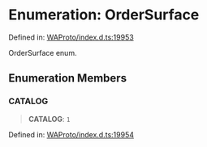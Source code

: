 # Enumeration: OrderSurface

Defined in: [WAProto/index.d.ts:19953](https://github.com/Fokusdotid/Baileys/blob/982cc5b3c62bfc7b56d2f8f8427b6c1a2dda856f/WAProto/index.d.ts#L19953)

OrderSurface enum.

## Enumeration Members

### CATALOG

> **CATALOG**: `1`

Defined in: [WAProto/index.d.ts:19954](https://github.com/Fokusdotid/Baileys/blob/982cc5b3c62bfc7b56d2f8f8427b6c1a2dda856f/WAProto/index.d.ts#L19954)
